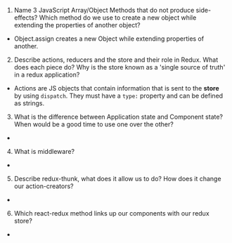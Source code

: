 1. Name 3 JavaScript Array/Object Methods that do not produce side-effects? Which method do we use to create a new object while extending the properties of another object? 
- Object.assign creates a new Object while extending properties of another.

2. Describe actions, reducers and the store and their role in Redux. What does each piece do? Why is the store known as a 'single source of truth' in a redux application?
- Actions are JS objects that contain information that is sent to the **store** by using ```dispatch```. They must have a ```type:``` property and can be defined as strings.

3. What is the difference between Application state and Component state? When would be a good time to use one over the other?
- 
4. What is middleware?
-
5. Describe redux-thunk, what does it allow us to do? How does it change our action-creators?
-
6. Which react-redux method links up our components with our redux store?
-